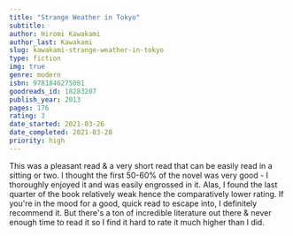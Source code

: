 ```yaml
---
title: "Strange Weather in Tokyo"
subtitle: 
author: Hiromi Kawakami
author_last: Kawakami
slug: kawakami-strange-weather-in-tokyo
type: fiction
img: true
genre: modern
isbn: 9781846275081
goodreads_id: 18283207
publish_year: 2013
pages: 176
rating: 3
date_started: 2021-03-26
date_completed: 2021-03-28
priority: high
---
```


This was a pleasant read & a very short read that can be easily read in a sitting or two. I thought the first 50-60% of the novel was very good - I thoroughly enjoyed it and was easily engrossed in it. Alas, I found the last quarter of the book relatively weak hence the comparatively lower rating. If you're in the mood for a good, quick read to escape into, I definitely recommend it. But there's a ton of incredible literature out there & never enough time to read it so I find it hard to rate it much higher than I did.